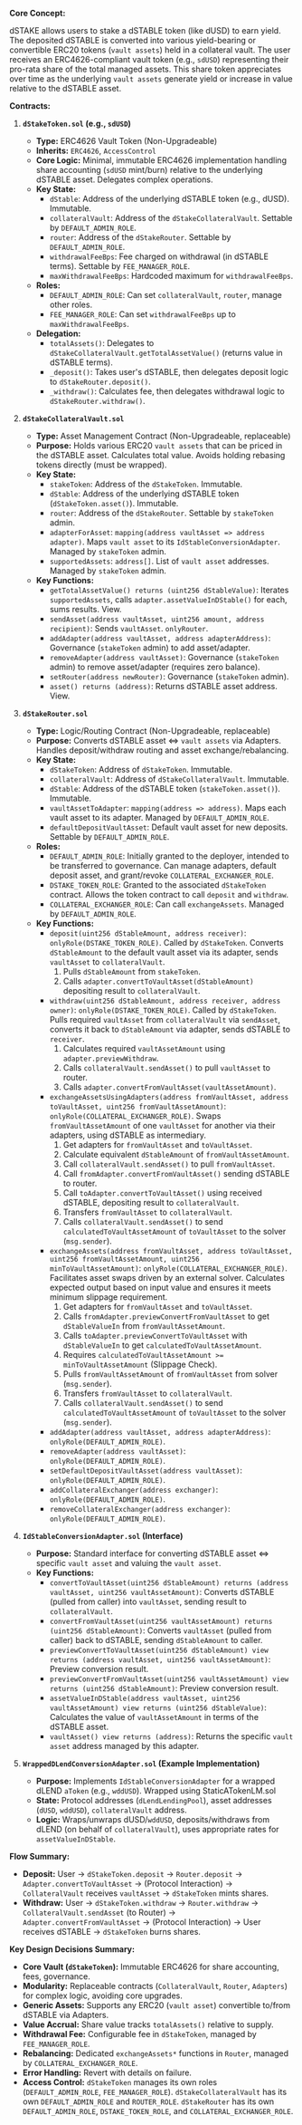 **Core Concept:**

dSTAKE allows users to stake a dSTABLE token (like dUSD) to earn yield. The deposited dSTABLE is converted into various yield-bearing or convertible ERC20 tokens (`vault assets`) held in a collateral vault. The user receives an ERC4626-compliant vault token (e.g., `sdUSD`) representing their pro-rata share of the total managed assets. This share token appreciates over time as the underlying `vault assets` generate yield or increase in value relative to the dSTABLE asset.

**Contracts:**

1.  **`dStakeToken.sol` (e.g., `sdUSD`)**
    *   **Type:** ERC4626 Vault Token (Non-Upgradeable)
    *   **Inherits:** `ERC4626`, `AccessControl`
    *   **Core Logic:** Minimal, immutable ERC4626 implementation handling share accounting (`sdUSD` mint/burn) relative to the underlying dSTABLE asset. Delegates complex operations.
    *   **Key State:**
        *   `dStable`: Address of the underlying dSTABLE token (e.g., dUSD). Immutable.
        *   `collateralVault`: Address of the `dStakeCollateralVault`. Settable by `DEFAULT_ADMIN_ROLE`.
        *   `router`: Address of the `dStakeRouter`. Settable by `DEFAULT_ADMIN_ROLE`.
        *   `withdrawalFeeBps`: Fee charged on withdrawal (in dSTABLE terms). Settable by `FEE_MANAGER_ROLE`.
        *   `maxWithdrawalFeeBps`: Hardcoded maximum for `withdrawalFeeBps`.
    *   **Roles:**
        *   `DEFAULT_ADMIN_ROLE`: Can set `collateralVault`, `router`, manage other roles.
        *   `FEE_MANAGER_ROLE`: Can set `withdrawalFeeBps` up to `maxWithdrawalFeeBps`.
    *   **Delegation:**
        *   `totalAssets()`: Delegates to `dStakeCollateralVault.getTotalAssetValue()` (returns value in dSTABLE terms).
        *   `_deposit()`: Takes user's dSTABLE, then delegates deposit logic to `dStakeRouter.deposit()`.
        *   `_withdraw()`: Calculates fee, then delegates withdrawal logic to `dStakeRouter.withdraw()`.

2.  **`dStakeCollateralVault.sol`**
    *   **Type:** Asset Management Contract (Non-Upgradeable, replaceable)
    *   **Purpose:** Holds various ERC20 `vault assets` that can be priced in the dSTABLE asset. Calculates total value. Avoids holding rebasing tokens directly (must be wrapped).
    *   **Key State:**
        *   `stakeToken`: Address of the `dStakeToken`. Immutable.
        *   `dStable`: Address of the underlying dSTABLE token (`dStakeToken.asset()`). Immutable.
        *   `router`: Address of the `dStakeRouter`. Settable by `stakeToken` admin.
        *   `adapterForAsset`: `mapping(address vaultAsset => address adapter)`. Maps `vault asset` to its `IdStableConversionAdapter`. Managed by `stakeToken` admin.
        *   `supportedAssets`: `address[]`. List of `vault asset` addresses. Managed by `stakeToken` admin.
    *   **Key Functions:**
        *   `getTotalAssetValue() returns (uint256 dStableValue)`: Iterates `supportedAssets`, calls `adapter.assetValueInDStable()` for each, sums results. View.
        *   `sendAsset(address vaultAsset, uint256 amount, address recipient)`: Sends `vaultAsset`. `onlyRouter`.
        *   `addAdapter(address vaultAsset, address adapterAddress)`: Governance (`stakeToken` admin) to add asset/adapter.
        *   `removeAdapter(address vaultAsset)`: Governance (`stakeToken` admin) to remove asset/adapter (requires zero balance).
        *   `setRouter(address newRouter)`: Governance (`stakeToken` admin).
        *   `asset() returns (address)`: Returns dSTABLE asset address. View.

3.  **`dStakeRouter.sol`**
    *   **Type:** Logic/Routing Contract (Non-Upgradeable, replaceable)
    *   **Purpose:** Converts dSTABLE asset <=> `vault assets` via Adapters. Handles deposit/withdraw routing and asset exchange/rebalancing.
    *   **Key State:**
        *   `dStakeToken`: Address of `dStakeToken`. Immutable.
        *   `collateralVault`: Address of `dStakeCollateralVault`. Immutable.
        *   `dStable`: Address of the dSTABLE token (`stakeToken.asset()`). Immutable.
        *   `vaultAssetToAdapter`: `mapping(address => address)`. Maps each vault asset to its adapter. Managed by `DEFAULT_ADMIN_ROLE`.
        *   `defaultDepositVaultAsset`: Default vault asset for new deposits. Settable by `DEFAULT_ADMIN_ROLE`.
    *   **Roles:**
        *   `DEFAULT_ADMIN_ROLE`: Initially granted to the deployer, intended to be transferred to governance. Can manage adapters, default deposit asset, and grant/revoke `COLLATERAL_EXCHANGER_ROLE`.
        *   `DSTAKE_TOKEN_ROLE`: Granted to the associated `dStakeToken` contract. Allows the token contract to call `deposit` and `withdraw`.
        *   `COLLATERAL_EXCHANGER_ROLE`: Can call `exchangeAssets`. Managed by `DEFAULT_ADMIN_ROLE`.
    *   **Key Functions:**
        *   `deposit(uint256 dStableAmount, address receiver)`: `onlyRole(DSTAKE_TOKEN_ROLE)`. Called by `dStakeToken`. Converts `dStableAmount` to the default vault asset via its adapter, sends `vaultAsset` to `collateralVault`.
            1.  Pulls `dStableAmount` from `stakeToken`.
            2.  Calls `adapter.convertToVaultAsset(dStableAmount)` depositing result to `collateralVault`.
        *   `withdraw(uint256 dStableAmount, address receiver, address owner)`: `onlyRole(DSTAKE_TOKEN_ROLE)`. Called by `dStakeToken`. Pulls required `vaultAsset` from `collateralVault` via `sendAsset`, converts it back to `dStableAmount` via adapter, sends dSTABLE to `receiver`.
            1.  Calculates required `vaultAssetAmount` using `adapter.previewWithdraw`.
            2.  Calls `collateralVault.sendAsset()` to pull `vaultAsset` to router.
            3.  Calls `adapter.convertFromVaultAsset(vaultAssetAmount)`.
        *   `exchangeAssetsUsingAdapters(address fromVaultAsset, address toVaultAsset, uint256 fromVaultAssetAmount)`: `onlyRole(COLLATERAL_EXCHANGER_ROLE)`. Swaps `fromVaultAssetAmount` of one `vaultAsset` for another via their adapters, using dSTABLE as intermediary.
            1.  Get adapters for `fromVaultAsset` and `toVaultAsset`.
            2.  Calculate equivalent `dStableAmount` of `fromVaultAssetAmount`.
            3.  Call `collateralVault.sendAsset()` to pull `fromVaultAsset`.
            4.  Call `fromAdapter.convertFromVaultAsset()` sending dSTABLE to router.
            5.  Call `toAdapter.convertToVaultAsset()` using received dSTABLE, depositing result to `collateralVault`.
            6.  Transfers `fromVaultAsset` to `collateralVault`.
            7.  Calls `collateralVault.sendAsset()` to send `calculatedToVaultAssetAmount` of `toVaultAsset` to the solver (`msg.sender`).
        *   `exchangeAssets(address fromVaultAsset, address toVaultAsset, uint256 fromVaultAssetAmount, uint256 minToVaultAssetAmount)`: `onlyRole(COLLATERAL_EXCHANGER_ROLE)`. Facilitates asset swaps driven by an external solver. Calculates expected output based on input value and ensures it meets minimum slippage requirement.
            1. Get adapters for `fromVaultAsset` and `toVaultAsset`.
            2. Calls `fromAdapter.previewConvertFromVaultAsset` to get `dStableValueIn` from `fromVaultAssetAmount`.
            3. Calls `toAdapter.previewConvertToVaultAsset` with `dStableValueIn` to get `calculatedToVaultAssetAmount`.
            4. Requires `calculatedToVaultAssetAmount >= minToVaultAssetAmount` (Slippage Check).
            5. Pulls `fromVaultAssetAmount` of `fromVaultAsset` from solver (`msg.sender`).
            6. Transfers `fromVaultAsset` to `collateralVault`.
            7. Calls `collateralVault.sendAsset()` to send `calculatedToVaultAssetAmount` of `toVaultAsset` to the solver (`msg.sender`).
        *   `addAdapter(address vaultAsset, address adapterAddress)`: `onlyRole(DEFAULT_ADMIN_ROLE)`.
        *   `removeAdapter(address vaultAsset)`: `onlyRole(DEFAULT_ADMIN_ROLE)`.
        *   `setDefaultDepositVaultAsset(address vaultAsset)`: `onlyRole(DEFAULT_ADMIN_ROLE)`.
        *   `addCollateralExchanger(address exchanger)`: `onlyRole(DEFAULT_ADMIN_ROLE)`.
        *   `removeCollateralExchanger(address exchanger)`: `onlyRole(DEFAULT_ADMIN_ROLE)`.

4.  **`IdStableConversionAdapter.sol` (Interface)**
    *   **Purpose:** Standard interface for converting dSTABLE asset <=> specific `vault asset` and valuing the `vault asset`.
    *   **Key Functions:**
        *   `convertToVaultAsset(uint256 dStableAmount) returns (address vaultAsset, uint256 vaultAssetAmount)`: Converts dSTABLE (pulled from caller) into `vaultAsset`, sending result to `collateralVault`.
        *   `convertFromVaultAsset(uint256 vaultAssetAmount) returns (uint256 dStableAmount)`: Converts `vaultAsset` (pulled from caller) back to dSTABLE, sending `dStableAmount` to caller.
        *   `previewConvertToVaultAsset(uint256 dStableAmount) view returns (address vaultAsset, uint256 vaultAssetAmount)`: Preview conversion result.
        *   `previewConvertFromVaultAsset(uint256 vaultAssetAmount) view returns (uint256 dStableAmount)`: Preview conversion result.
        *   `assetValueInDStable(address vaultAsset, uint256 vaultAssetAmount) view returns (uint256 dStableValue)`: Calculates the value of `vaultAssetAmount` in terms of the dSTABLE asset.
        *   `vaultAsset() view returns (address)`: Returns the specific `vault asset` address managed by this adapter.

5.  **`WrappedDLendConversionAdapter.sol` (Example Implementation)**
    *   **Purpose:** Implements `IdStableConversionAdapter` for a wrapped dLEND `aToken` (e.g., `wddUSD`). Wrapped using StaticATokenLM.sol
    *   **State:** Protocol addresses (`dLendLendingPool`), asset addresses (`dUSD`, `wddUSD`), `collateralVault` address.
    *   **Logic:** Wraps/unwraps dUSD/`wddUSD`, deposits/withdraws from dLEND (on behalf of `collateralVault`), uses appropriate rates for `assetValueInDStable`.

**Flow Summary:**

*   **Deposit:** User -> `dStakeToken.deposit` -> `Router.deposit` -> `Adapter.convertToVaultAsset` -> (Protocol Interaction) -> `CollateralVault` receives `vaultAsset` -> `dStakeToken` mints shares.
*   **Withdraw:** User -> `dStakeToken.withdraw` -> `Router.withdraw` -> `CollateralVault.sendAsset` (to Router) -> `Adapter.convertFromVaultAsset` -> (Protocol Interaction) -> User receives dSTABLE -> `dStakeToken` burns shares.

**Key Design Decisions Summary:**

*   **Core Vault (`dStakeToken`):** Immutable ERC4626 for share accounting, fees, governance.
*   **Modularity:** Replaceable contracts (`CollateralVault`, `Router`, `Adapters`) for complex logic, avoiding core upgrades.
*   **Generic Assets:** Supports any ERC20 (`vault asset`) convertible to/from dSTABLE via Adapters.
*   **Value Accrual:** Share value tracks `totalAssets()` relative to supply.
*   **Withdrawal Fee:** Configurable fee in `dStakeToken`, managed by `FEE_MANAGER_ROLE`.
*   **Rebalancing:** Dedicated `exchangeAssets*` functions in `Router`, managed by `COLLATERAL_EXCHANGER_ROLE`.
*   **Error Handling:** Revert with details on failure.
*   **Access Control:** `dStakeToken` manages its own roles (`DEFAULT_ADMIN_ROLE`, `FEE_MANAGER_ROLE`). `dStakeCollateralVault` has its own `DEFAULT_ADMIN_ROLE` and `ROUTER_ROLE`. `dStakeRouter` has its own `DEFAULT_ADMIN_ROLE`, `DSTAKE_TOKEN_ROLE`, and `COLLATERAL_EXCHANGER_ROLE`.